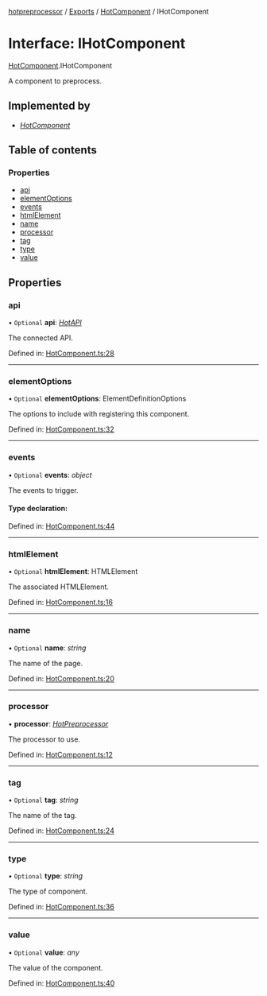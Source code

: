 [hotpreprocessor](../README.md) / [Exports](../modules.md) / [HotComponent](../modules/hotcomponent.md) / IHotComponent

# Interface: IHotComponent

[HotComponent](../modules/hotcomponent.md).IHotComponent

A component to preprocess.

## Implemented by

* [*HotComponent*](../classes/hotcomponent.hotcomponent-1.md)

## Table of contents

### Properties

- [api](hotcomponent.ihotcomponent.md#api)
- [elementOptions](hotcomponent.ihotcomponent.md#elementoptions)
- [events](hotcomponent.ihotcomponent.md#events)
- [htmlElement](hotcomponent.ihotcomponent.md#htmlelement)
- [name](hotcomponent.ihotcomponent.md#name)
- [processor](hotcomponent.ihotcomponent.md#processor)
- [tag](hotcomponent.ihotcomponent.md#tag)
- [type](hotcomponent.ihotcomponent.md#type)
- [value](hotcomponent.ihotcomponent.md#value)

## Properties

### api

• `Optional` **api**: [*HotAPI*](../classes/hotapi.hotapi-1.md)

The connected API.

Defined in: [HotComponent.ts:28](https://github.com/OurFreeLight/HotPreprocessor/blob/042e7cd/src/HotComponent.ts#L28)

___

### elementOptions

• `Optional` **elementOptions**: ElementDefinitionOptions

The options to include with registering this component.

Defined in: [HotComponent.ts:32](https://github.com/OurFreeLight/HotPreprocessor/blob/042e7cd/src/HotComponent.ts#L32)

___

### events

• `Optional` **events**: *object*

The events to trigger.

#### Type declaration:

Defined in: [HotComponent.ts:44](https://github.com/OurFreeLight/HotPreprocessor/blob/042e7cd/src/HotComponent.ts#L44)

___

### htmlElement

• `Optional` **htmlElement**: HTMLElement

The associated HTMLElement.

Defined in: [HotComponent.ts:16](https://github.com/OurFreeLight/HotPreprocessor/blob/042e7cd/src/HotComponent.ts#L16)

___

### name

• `Optional` **name**: *string*

The name of the page.

Defined in: [HotComponent.ts:20](https://github.com/OurFreeLight/HotPreprocessor/blob/042e7cd/src/HotComponent.ts#L20)

___

### processor

• **processor**: [*HotPreprocessor*](../classes/hotpreprocessor.hotpreprocessor-1.md)

The processor to use.

Defined in: [HotComponent.ts:12](https://github.com/OurFreeLight/HotPreprocessor/blob/042e7cd/src/HotComponent.ts#L12)

___

### tag

• `Optional` **tag**: *string*

The name of the tag.

Defined in: [HotComponent.ts:24](https://github.com/OurFreeLight/HotPreprocessor/blob/042e7cd/src/HotComponent.ts#L24)

___

### type

• `Optional` **type**: *string*

The type of component.

Defined in: [HotComponent.ts:36](https://github.com/OurFreeLight/HotPreprocessor/blob/042e7cd/src/HotComponent.ts#L36)

___

### value

• `Optional` **value**: *any*

The value of the component.

Defined in: [HotComponent.ts:40](https://github.com/OurFreeLight/HotPreprocessor/blob/042e7cd/src/HotComponent.ts#L40)
